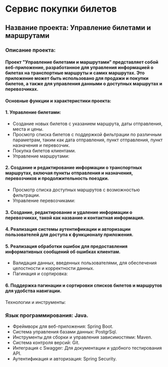 # Сервис покупки билетов
## Название проекта: Управление билетами и маршрутами

### Описание проекта:

#### Проект "Управление билетами и маршрутами" представляет собой веб-приложение, разработанное для управления информацией о билетах на транспортные маршруты и самих маршрутах.                                                                                           Это приложение может быть использовано для продажи и покупки билетов, а также для управления данными о доступных маршрутах и перевозчиках.

#### Основные функции и характеристики проекта:

#### 1. Управление билетами:
* Создание новых билетов с указанием маршрута, даты отправления, места и цены.
* Просмотр списка билетов с поддержкой фильтрации по различным параметрам, таким как дата отправления, пункт отправления, пункт назначения и перевозчик.
* Покупка билетов клиентами.
* Управление маршрутами:

#### 2. Создание и редактирование информации о транспортных маршрутах, включая пункты отправления и назначения, перевозчиков и продолжительность поездки.
* Просмотр списка доступных маршрутов с возможностью фильтрации.
* Управление перевозчиками:

#### 3. Создание, редактирование и удаление информации о перевозчиках, такой как название и контактная информация.

#### 4. Реализация системы аутентификации и авторизации пользователей для доступа к функционалу приложения.

#### 5. Реализация обработки ошибок для предоставления информативных сообщений об ошибках клиентам.
* Валидация данных, введенных пользователями, для обеспечения целостности и корректности данных.
* Пагинация и сортировка:

#### 6. Поддержка пагинации и сортировки списков билетов и маршрутов для удобства навигации.
Технологии и инструменты:

### Язык программирования: Java.
* Фреймворк для веб-приложения: Spring Boot.
* Система управления базами данных: PostgrSql.
* Инструменты для сборки и управления зависимостями: Maven.
* Система контроля версий: Git.
* Интеграция с Swagger: Для документации и удобного тестирования API.
* Аутентификация и авторизация: Spring Security.
